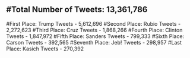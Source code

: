 #Total Number of Tweets: 13,361,786 
---
#First Place: Trump Tweets - 5,612,696
#Second Place: Rubio Tweets - 2,272,623
#Third Place: Cruz Tweets - 1,868,266
#Fourth Place: Clinton Tweets - 1,847,972
#Fifth Place: Sanders Tweets - 799,333
#Sixth Place: Carson Tweets - 392,565
#Seventh Place: Jeb! Tweets - 298,957
#Last Place: Kasich Tweets - 270,392
